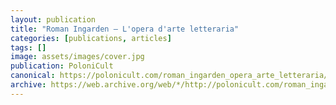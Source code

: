 ```yaml
---
layout: publication
title: "Roman Ingarden – L'opera d'arte letteraria"
categories: [publications, articles]
tags: []
image: assets/images/cover.jpg
publication: PoloniCult
canonical: https://polonicult.com/roman_ingarden_opera_arte_letteraria/
archive: https://web.archive.org/web/*/http://polonicult.com/roman_ingarden_opera_arte_letteraria/
---
```

